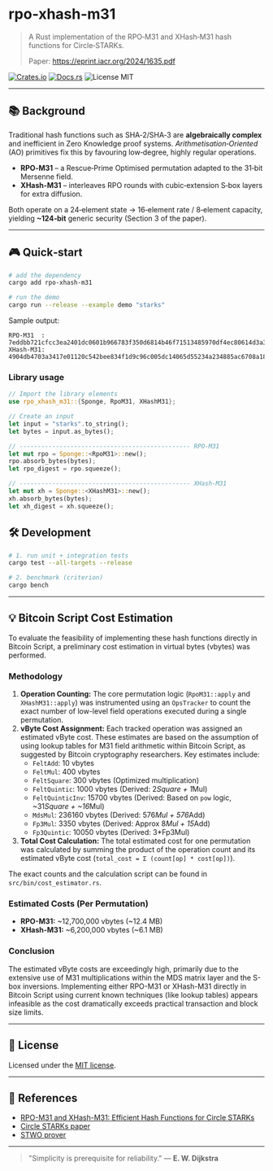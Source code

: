 # rpo-xhash-m31

> A Rust implementation of the RPO‑M31 and XHash‑M31 hash functions for Circle‑STARKs.
>
> Paper: <https://eprint.iacr.org/2024/1635.pdf>

[![Crates.io](https://img.shields.io/crates/v/rpo-xhash-m31.svg)](https://crates.io/crates/rpo-xhash-m31)
[![Docs.rs](https://docs.rs/rpo-xhash-m31/badge.svg)](https://docs.rs/rpo-xhash-m31)
![License MIT](https://img.shields.io/badge/License-MIT-green)

---

## 📚 Background

Traditional hash functions such as SHA‑2/SHA‑3 are **algebraically complex** and inefficient in
Zero Knowledge proof systems. _Arithmetisation‑Oriented_ (AO) primitives fix this by favouring low‑degree, highly
regular operations.

- **RPO‑M31** – a Rescue‑Prime Optimised permutation adapted to the 31‑bit Mersenne field.
- **XHash‑M31** – interleaves RPO rounds with cubic‑extension S‑box layers for extra diffusion.

Both operate on a 24‑element state → 16‑element rate / 8‑element capacity, yielding **~124‑bit**
generic security (Section 3 of the paper).

---

## 🎮 Quick‑start

```bash
# add the dependency
cargo add rpo-xhash-m31

# run the demo
cargo run --release --example demo "starks"
```

Sample output:

```text
RPO-M31  : 7eddbb721cfcc3ea2401dc0601b966783f350d6814b46f71513485970df4ec80614d3a3c1537f0262c5c839d05511b011c2b196611613b80383cbd127b95b2a3
XHash-M31: 4904db4703a3417e01120c542bee834f1d9c96c005dc14065d55234a234885ac6708a188495b831c4eb2732c73c886392ff6d95660dced5b26d598bd7c13f879
```

### Library usage

```rust
// Import the library elements
use rpo_xhash_m31::{Sponge, RpoM31, XHashM31};

// Create an input
let input = "starks".to_string();
let bytes = input.as_bytes();

// ----------------------------------------------- RPO-M31
let mut rpo = Sponge::<RpoM31>::new();
rpo.absorb_bytes(bytes);
let rpo_digest = rpo.squeeze();

// ----------------------------------------------- XHash-M31
let mut xh = Sponge::<XHashM31>::new();
xh.absorb_bytes(bytes);
let xh_digest = xh.squeeze();
```

## 🛠️ Development

```bash
# 1. run unit + integration tests
cargo test --all-targets --release

# 2. benchmark (criterion)
cargo bench
```

---

## 💡 Bitcoin Script Cost Estimation

To evaluate the feasibility of implementing these hash functions directly in Bitcoin Script, a preliminary cost estimation in virtual bytes (vbytes) was performed.

### Methodology

1. **Operation Counting:** The core permutation logic (`RpoM31::apply` and `XHashM31::apply`) was instrumented using an `OpsTracker` to count the exact number of low-level field operations executed during a single permutation.
2. **vByte Cost Assignment:** Each tracked operation was assigned an estimated vByte cost. These estimates are based on the assumption of using lookup tables for M31 field arithmetic within Bitcoin Script, as suggested by Bitcoin cryptography researchers. Key estimates include:
    - `FeltAdd`: 10 vbytes
    - `FeltMul`: 400 vbytes
    - `FeltSquare`: 300 vbytes (Optimized multiplication)
    - `FeltQuintic`: 1000 vbytes (Derived: 2*Square + 1*Mul)
    - `FeltQuinticInv`: 15700 vbytes (Derived: Based on `pow` logic, ~31*Square + ~16*Mul)
    - `MdsMul`: 236160 vbytes (Derived: 576*Mul + 576*Add)
    - `Fp3Mul`: 3350 vbytes (Derived: Approx 8*Mul + 15*Add)
    - `Fp3Quintic`: 10050 vbytes (Derived: 3\*Fp3Mul)
3. **Total Cost Calculation:** The total estimated cost for one permutation was calculated by summing the product of the operation count and its estimated vByte cost (`total_cost = Σ (count[op] * cost[op])`).

The exact counts and the calculation script can be found in `src/bin/cost_estimator.rs`.

### Estimated Costs (Per Permutation)

- **RPO-M31:** ~12,700,000 vbytes (~12.4 MB)
- **XHash-M31:** ~6,200,000 vbytes (~6.1 MB)

### Conclusion

The estimated vByte costs are exceedingly high, primarily due to the extensive use of M31 multiplications within the MDS matrix layer and the S-box inversions. Implementing either RPO-M31 or XHash-M31 directly in Bitcoin Script using current known techniques (like lookup tables) appears infeasible as the cost dramatically exceeds practical transaction and block size limits.

---

## 📄 License

Licensed under the [MIT license](LICENSE).

---

## 📖 References

- [RPO-M31 and XHash-M31: Efficient Hash Functions for Circle STARKs](https://eprint.iacr.org/2024/1635.pdf)
- [Circle STARKs paper](https://eprint.iacr.org/2024/278)
- [STWO prover](https://github.com/starkware-libs/stwo)

---

> "Simplicity is prerequisite for reliability." ― **E. W. Dijkstra**
